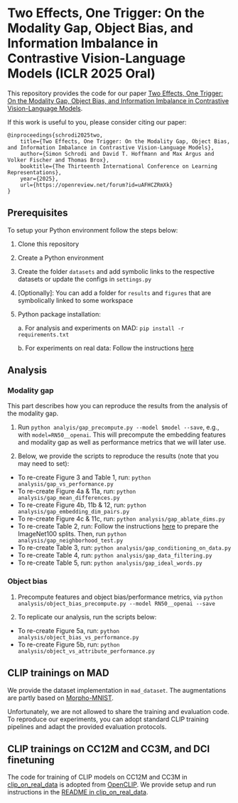 # Two Effects, One Trigger: On the Modality Gap, Object Bias, and Information Imbalance in Contrastive Vision-Language Models (ICLR 2025 Oral)

This repository provides the code for our paper [Two Effects, One Trigger: On the Modality Gap, Object Bias, and Information Imbalance in Contrastive Vision-Language Models](https://openreview.net/forum?id=uAFHCZRmXk).

If this work is useful to you, please consider citing our paper:

```
@inproceedings{schrodi2025two,
    title={Two Effects, One Trigger: On the Modality Gap, Object Bias, and Information Imbalance in Contrastive Vision-Language Models},
    author={Simon Schrodi and David T. Hoffmann and Max Argus and Volker Fischer and Thomas Brox},
    booktitle={The Thirteenth International Conference on Learning Representations},
    year={2025},
    url={https://openreview.net/forum?id=uAFHCZRmXk}
}
```

## Prerequisites

To setup your Python environment follow the steps below:

1. Clone this repository
2. Create a Python environment 
3. Create the folder `datasets` and add symbolic links to the respective datasets or update the configs in `settings.py`
4. [Optionally]: You can add a folder for `results` and `figures` that are symbolically linked to some workspace
5. Python package installation:
    
    a. For analysis and experiments on MAD: `pip install -r requirements.txt`
    
    b. For experiments on real data: Follow the instructions [here](clip_on_real_data/README.md)

## Analysis 

### Modality gap

This part describes how you can reproduce the results from the analysis of the modality gap.

1. Run `python analyis/gap_precompute.py --model $model --save`, e.g., with `model=RN50__openai`. This will precompute the embedding features and modality gap as well as performance metrics that we will later use.

2. Below, we provide the scripts to reproduce the results (note that you may need to set):
* To re-create Figure 3 and Table 1, run: `python analysis/gap_vs_performance.py`
* To re-create Figure 4a & 11a, run: `python analysis/gap_mean_differences.py`
* To re-create Figure 4b, 11b & 12, run: `python analysis/gap_embedding_dim_pairs.py`
* To re-create Figure 4c & 11c, run: `python analysis/gap_ablate_dims.py`
* To re-create Table 2, run: Follow the instructions [here](https://github.com/boschresearch/rince/tree/imagenet100) to prepare the ImageNet100 splits. Then, run `python analysis/gap_neighborhood_test.py`
* To re-create Table 3, run: `python analysis/gap_conditioning_on_data.py`
* To re-create Table 4, run: `python analysis/gap_data_filtering.py`
* To re-create Table 5, run: `python analysis/gap_ideal_words.py`

### Object bias

1. Precompute features and object bias/performance metrics, via `python analysis/object_bias_precompute.py --model RN50__openai --save`

2. To replicate our analysis, run the scripts below:
* To re-create Figure 5a, run: `python analysis/object_bias_vs_performance.py`
* To re-create Figure 5b, run: `python analysis/object_vs_attribute_performance.py`

## CLIP trainings on MAD

We provide the dataset implementation in `mad_dataset`. The augmentations are partly based on [Morpho-MNIST](https://github.com/dccastro/Morpho-MNIST).

Unfortunately, we are not allowed to share the training and evaluation code. To reproduce our experiments, you can adopt standard CLIP training pipelines and adapt the provided evaluation protocols.

## CLIP trainings on CC12M and CC3M, and DCI finetuning

The code for training of CLIP models on CC12M and CC3M in [clip_on_real_data](clip_on_real_data/) is adopted from [OpenCLIP](https://github.com/mlfoundations/open_clip). We provide setup and run instructions in the [README in clip_on_real_data](clip_on_real_data/README.md).